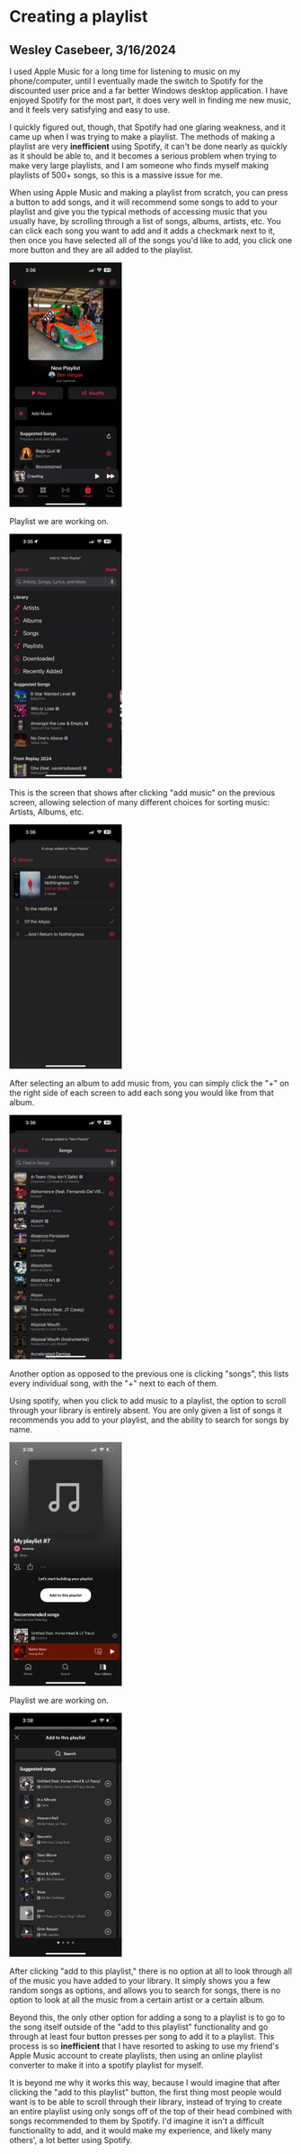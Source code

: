 # Creating a playlist
## Wesley Casebeer, 3/16/2024
I used Apple Music for a long time for listening to music on my phone/computer, until I eventually made the switch to Spotify for the discounted user price and a far better Windows desktop application. I have enjoyed Spotify for the most part, it does very well in finding me new music, and it feels very satisfying and easy to use. 

I quickly figured out, though, that Spotify had one glaring weakness, and it came up when I was trying to make a playlist. The methods of making a playlist are very **inefficient** using Spotify, it can't be done nearly as quickly as it should be able to, and it becomes a serious problem when trying to make very large playlists, and I am someone who finds myself making playlists of 500+ songs, so this is a massive issue for me. 

When using Apple Music and making a playlist from scratch, you can press a button to add songs, and it will recommend some songs to add to your playlist and give you the typical methods of accessing music that you usually have, by scrolling through a list of songs, albums, artists, etc. You can click each song you want to add and it adds a checkmark next to it, then once you have selected all of the songs you'd like to add, you click one more button and they are all added to the playlist.

<img src="assets/itunes1.png" width="200"> 

Playlist we are working on.

<img src="assets/itunes2.png" width="200"> 

This is the screen that shows after clicking "add music" on the previous screen, allowing selection of many different choices for sorting music: Artists, Albums, etc.

<img src="assets/itunes3.png" width="200"> 

After selecting an album to add music from, you can simply click the "+" on the right side of each screen to add each song you would like from that album.

<img src="assets/itunes4.png" width="200"> 

Another option as opposed to the previous one is clicking "songs", this lists every individual song, with the "+" next to each of them.

Using spotify, when you click to add music to a playlist, the option to scroll through your library is entirely absent. You are only given a list of songs it recommends you add to your playlist, and the ability to search for songs by name. 

<img src="assets/spotify1.png" width="200"> 

Playlist we are working on.

<img src="assets/spotify2.png" width="200"> 

After clicking "add to this playlist," there is no option at all to look through all of the music you have added to your library. It simply shows you a few random songs as options, and allows you to search for songs, there is no option to look at all the music from a certain artist or a certain album.

Beyond this, the only other option for adding a song to a playlist is to go to the song itself outside of the "add to this playlist" functionality and go through at least four button presses per song to add it to a playlist. This process is so **inefficient** that I have resorted to asking to use my friend's Apple Music account to create playlists, then using an online playlist converter to make it into a spotify playlist for myself. 

It is beyond me why it works this way, because I would imagine that after clicking the "add to this playlist" button, the first thing most people would want is to be able to scroll through their library, instead of trying to create an entire playlist using only songs off of the top of their head combined with songs recommended to them by Spotify. I'd imagine it isn't a difficult functionality to add, and it would make my experience, and likely many others', a lot better using Spotify.
